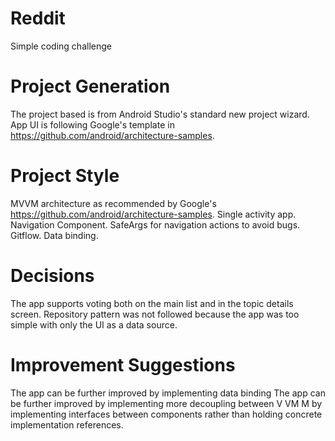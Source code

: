 # Reddit
Simple coding challenge

# Project Generation
The project based is from Android Studio's standard new project wizard.
App UI is following Google's template in https://github.com/android/architecture-samples.

# Project Style
MVVM architecture as recommended by Google's https://github.com/android/architecture-samples.
Single activity app.
Navigation Component.
SafeArgs for navigation actions to avoid bugs.
Gitflow.
Data binding.

# Decisions
The app supports voting both on the main list and in the topic details screen.
Repository pattern was not followed because the app was too simple with only the UI as a data source.

# Improvement Suggestions
The app can be further improved by implementing data binding
The app can be further improved by implementing more decoupling between V VM M by implementing interfaces between components rather than holding concrete implementation references.